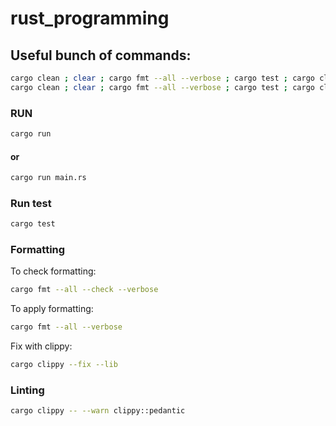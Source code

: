 # rust_programming

## Useful bunch of commands:

```sh
cargo clean ; clear ; cargo fmt --all --verbose ; cargo test ; cargo clippy -- ; 
cargo clean ; clear ; cargo fmt --all --verbose ; cargo test ; cargo clippy -- --warn clippy::pedantic ; 
```

### RUN

```sh
cargo run
```

#### or

```sh
cargo run main.rs
```

### Run test

```sh
cargo test
```

### Formatting

To check formatting:

```sh
cargo fmt --all --check --verbose
```

To apply formatting:

```sh
cargo fmt --all --verbose
```

Fix with clippy:

```sh
cargo clippy --fix --lib
```

### Linting

```sh
cargo clippy -- --warn clippy::pedantic
```
